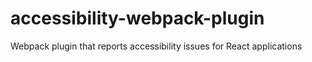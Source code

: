 # accessibility-webpack-plugin
Webpack plugin that reports accessibility issues for React applications
